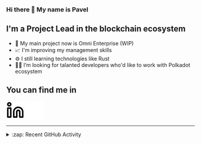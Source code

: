 ### Hi there 👋 My name is Pavel

## I'm a Project Lead in the blockchain ecosystem 

- 🚀 My main project now is Omni Enterprise (WIP)
- 📈 I'm improving my management skills
- ⚙️ I still learning technologies like Rust
- 🧑‍💻 I’m looking for talanted developers who'd like to work with Polkadot ecosystem

## You can find me in
[![website](./img/linkedin-light.svg)](https://www.linkedin.com/in/golovkinpl/)
[![website](./img/linkedin-dark.svg)](https://www.linkedin.com/in/golovkinpl/)

---

<details>
  <summary>:zap: Recent GitHub Activity</summary>
  
<!--START_SECTION:activity-->
1. 💪 Opened PR [#1144](https://github.com/novasamatech/nova-spektr/pull/1144) in [novasamatech/nova-spektr](https://github.com/novasamatech/nova-spektr)
2. 🔒 Closed issue [#494](https://github.com/novasamatech/metadata-portal/issues/494) in [novasamatech/metadata-portal](https://github.com/novasamatech/metadata-portal)
3. 🗣 Commented on [#494](https://github.com/novasamatech/metadata-portal/issues/494#issuecomment-1759070180) in [novasamatech/metadata-portal](https://github.com/novasamatech/metadata-portal)
4. 🎉 Merged PR [#493](https://github.com/novasamatech/metadata-portal/pull/493) in [novasamatech/metadata-portal](https://github.com/novasamatech/metadata-portal)
5. 🗣 Commented on [#1138](https://github.com/novasamatech/nova-spektr/pull/1138#issuecomment-1757695785) in [novasamatech/nova-spektr](https://github.com/novasamatech/nova-spektr)
<!--END_SECTION:activity-->

</details>
